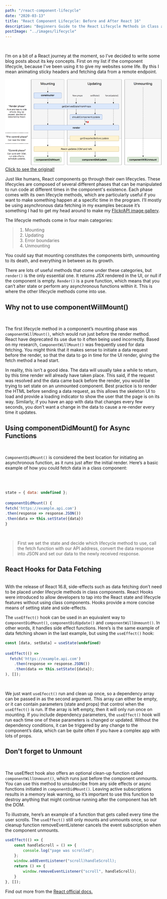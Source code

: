 ```yaml
---
path: "/react-component-lifecycle"
date: "2020-03-13"
title: "React Component Lifecycle: Before and After React 16"
description: "Beginners Guide to the React Lifecycle Methods in Class and Function Components"
postImage: "../images/lifecycle"
---
```


<br />

I’m on a bit of a React journey at the moment, so I’ve decided to write some blog posts about its key concepts. First on my list if the component lifecycle, because I've been using it to give my websites some life. By this I mean animating sticky headers and fetching data from a remote endpoint.

![The React Component Lifecycle](../images/lifecycle.png)
[Click to see the original!](http://projects.wojtekmaj.pl/react-lifecycle-methods-diagram/)

Just like humans, React components go through their own lifecycles. These lifecycles are composed of several different phases that can be manipulated to run code at different times in the component's existence. Each phase comes with its own lifecycle methods, which are particularly useful if you want to make something happen at a specific time in the program. I’ll mostly be using asynchronous data fetching in my examples because it’s something I had to get my head around to make my [FlickrAPI image gallery](https://izabelle-art.netlify.com/#/).

The lifecycle methods come in four main categories:

> 1. Mounting
> 1. Updating
> 1. Error boundaries
> 1. Unmounting

You could say that mounting constitutes the components birth, unmounting to its death, and everything in between as its growth.

There are lots of useful methods that come under these categories, but `render()` is the only essential one. It returns JSX rendered in the UI, or null if the component is empty. `Render()` is a pure function, which means that you can’t alter state or perform any asynchronous functions within it. This is where the other lifecycle methods come into use.

## Why not to use componentWillMount()

<br />

The first lifecycle method in a component’s mounting phase was `componentWillMount()`, which would run just before the render method. React have deprecated its use due to it often being used incorrectly.
Based on my research, `ComponentWillMount()` was frequently used for data fetching. You might think that it makes sense to initiate a data request before the render, so that the data to go in time for the UI render, giving the fetch method a head start.

In reality, this isn't a good idea. The data will usually take a while to return, by this time render will already have taken place. This said, if the request was resolved and the data came back before the render, you would be trying to set state on an unmounted component. Best practice is to render the HTML before sending a data request, as this allows the skeleton UI to load and provide a loading indicator to show the user that the page is on its way. Similarly, if you have an app with data that changes every few seconds, you don’t want a change in the data to cause a re-render every time it updates.

## Using componentDidMount() for Async Functions

<br />

`ComponentDidMount()` is considered the best location for initiating an asynchronous function, as it runs just after the initial render. Here’s a basic example of how you could fetch data in a class component:

<br />

```javascript

state = { data: undefined };

componentDidMount() {
fetch('https://example.api.com')
.then(response => response.JSON())
.then(data => this.setState({data})
}

```

<br />

> First we set the state and decide which lifecycle method to use, call the fetch function with our API address, convert the data response into JSON and set our data to the newly received response.

## React Hooks for Data Fetching

<br />
With the release of React 16.8, side-effects such as data fetching don’t need to be placed under lifecycle methods in class components. React Hooks were introduced to allow developers to tap into the React state and lifecycle features without using class components. Hooks provide a more concise means of setting state and side-effects.

The `useEffect()` hook can be used in an equivalent way to c`omponentDidMount()`, `componentDidUpdate()` and `componentWillUnmount()`. In other words, it handles side effect functions. Here’s is the same example of data fetching shown in the last example, but using the `useEffect()` hook:

```javascript
const [data, setData] = useState(undefined)

useEffect(() =>
  fetch('https://example.api.com')
    .then(response => response.JSON())
    .then(data => this.setState({data});
), []);
```

<br />

We just want `useEfecct()` run and clean up once, so a dependency array can be passed in as the second argument. This array can either be empty, or it can contain parameters (state and props) that control when the `useEffect()` is run. If the array is left empty, then it will only run once on mounting. If you include dependency parameters, the `useEffect()` hook will run each time one of these parameters is changed or updated. Without the dependency conditions, it can be triggered by any change to the component’s data, which can be quite often if you have a complex app with lots of props.

## Don't forget to Unmount

<br />

The useEffect hook also offers an optional clean-up function called `componentWillUnmount()`, which runs just before the component unmounts. You can use this method to unsubscribe from any side effects or async functions initiated in `componentDidMount()`. Leaving active subscriptions results in a memory leak warning, so it’s important to use this function to destroy anything that might continue running after the component has left the DOM.

To illustrate, here’s an example of a function that gets called every time the user scrolls. The `useEffect()` still only mounts and unmounts once, so our cleanup function removeEventListener cancels the event subscription when the component unmounts.

```javascript
useEffect(() => {
    const handleScroll = () => {
        console.log("page was scrolled";
    };
    window.addEventListener("scroll)handleScroll);
    return () => {
        window.removeEventListener("scroll", handleScroll);
    }
}, []);
```

Find out more from the [React official docs.](https://reactjs.org/docs/react-component.html)
